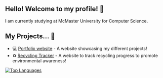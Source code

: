 ## Hello! Welcome to my profile! 👋

I am currently studying at McMaster University for Computer Science.

## My Projects... 📱

- 💻 [Portfolio website](https://lewinl349.github.io/) - A website showcasing my different projects!
- ♻️ [Recycling Tracker](https://github.com/JordanYChu/RecyclingTracker) - A website to track recycling progress to promote environmental awareness!

[![Top Languages](https://github-readme-stats.vercel.app/api/top-langs/?username=lewinl349&hide=gap&layout=donut)](https://github.com/anuraghazra/github-readme-stats)
